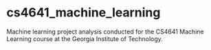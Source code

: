 # cs4641_machine_learning
Machine learning project analysis conducted for the CS4641 Machine Learning course at the Georgia Institute of Technology.
